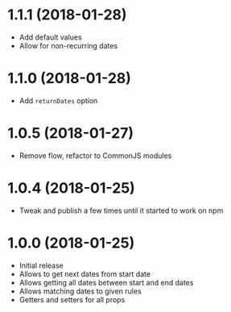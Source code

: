 # 1.1.1 (2018-01-28)
  - Add default values
  - Allow for non-recurring dates
# 1.1.0 (2018-01-28)
  - Add `returnDates` option
# 1.0.5 (2018-01-27)
  - Remove flow, refactor to CommonJS modules
# 1.0.4 (2018-01-25)
  - Tweak and publish a few times until it started to work on npm
# 1.0.0 (2018-01-25)
  - Initial release
  - Allows to get next dates from start date
  - Allows getting all dates between start and end dates
  - Allows matching dates to given rules
  - Getters and setters for all props